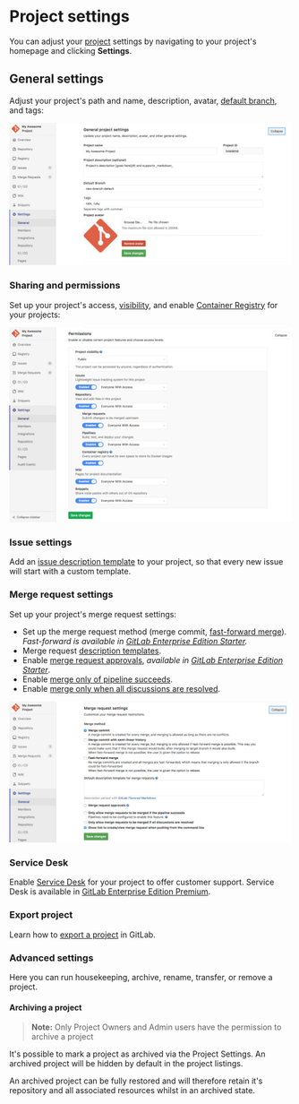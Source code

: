 # Project settings

You can adjust your [project](../index.md) settings by navigating
to your project's homepage and clicking **Settings**.

## General settings

Adjust your project's path and name, description, avatar, [default branch](../repository/branches/index.md#default-branch), and tags:

![general project settings](img/general_settings.png)

### Sharing and permissions

Set up your project's access, [visibility](../../../public_access/public_access.md), and enable [Container Registry](../container_registry.md) for your projects:

![projects sharing permissions](img/sharing_and_permissions_settings.png)

### Issue settings

Add an [issue description template](../description_templates.md#description-templates) to your project, so that every new issue will start with a custom template.

### Merge request settings

Set up your project's merge request settings:

- Set up the merge request method (merge commit, [fast-forward merge](https://docs.gitlab.com/ee/user/project/merge_requests/fast_forward_merge.html#fast-forward-merge-requests)). _Fast-forward is available in [GitLab Enterprise Edition Starter](https://about.gitlab.com/gitlab-ee/)._
- Merge request [description templates](../description_templates.md#description-templates).
- Enable [merge request approvals](https://docs.gitlab.com/ee/user/project/merge_requests/merge_request_approvals.html#merge-request-approvals), _available in [GitLab Enterprise Edition Starter](https://about.gitlab.com/gitlab-ee/)_.
- Enable [merge only of pipeline succeeds](../merge_requests/merge_when_pipeline_succeeds.md).
- Enable [merge only when all discussions are resolved](../../discussions/index.md#only-allow-merge-requests-to-be-merged-if-all-discussions-are-resolved).

![project's merge request settings](img/merge_requests_settings.png)

### Service Desk

Enable [Service Desk](https://docs.gitlab.com/ee/user/project/service_desk.html) for your project to offer customer support. Service Desk is available in [GitLab Enterprise Edition Premium](https://about.gitlab.com/gitlab-ee/).

### Export project

Learn how to [export a project](import_export.md#importing-the-project) in GitLab.

### Advanced settings

Here you can run housekeeping, archive, rename, transfer, or remove a project.

#### Archiving a project

>**Note:** Only Project Owners and Admin users have the permission to archive a project

It's possible to mark a project as archived via the Project Settings. An archived project will be hidden by default in the project listings.

An archived project can be fully restored and will therefore retain it's repository and all associated resources whilst in an archived state.
